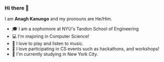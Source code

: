### Hi there 👋

I am **Anagh Kanungo** and my pronouns are He/Him. 

- 🎓 I am a sophomore at NYU's Tandon School of Engineering
- 💻 I'm majoring in Computer Science!
- 🎸 I love to play and listen to music.
- 🔑 I love participating in CS events such as hackathons, and workshops!
- 🗽 I'm currently studying in New York City.
